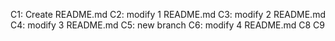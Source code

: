 C1: Create README.md
C2: modify 1 README.md
C3: modify 2 README.md
C4: modify 3 README.md
C5: new branch
C6: modify 4 README.md
C8
C9

